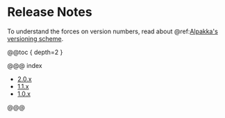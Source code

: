 # Release Notes

To understand the forces on version numbers, read about @ref:[Alpakka's versioning scheme](../other-docs/versioning.md). 

@@toc { depth=2 }

@@@ index

* [2.0.x](2.0.x.md)
* [1.1.x](1.1.x.md)
* [1.0.x](1.0.x.md)

@@@
